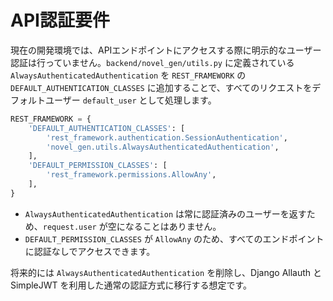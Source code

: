 # API認証要件

現在の開発環境では、APIエンドポイントにアクセスする際に明示的なユーザー認証は行っていません。`backend/novel_gen/utils.py` に定義されている `AlwaysAuthenticatedAuthentication` を `REST_FRAMEWORK` の `DEFAULT_AUTHENTICATION_CLASSES` に追加することで、すべてのリクエストをデフォルトユーザー `default_user` として処理します。

```python
REST_FRAMEWORK = {
    'DEFAULT_AUTHENTICATION_CLASSES': [
        'rest_framework.authentication.SessionAuthentication',
        'novel_gen.utils.AlwaysAuthenticatedAuthentication',
    ],
    'DEFAULT_PERMISSION_CLASSES': [
        'rest_framework.permissions.AllowAny',
    ],
}
```

- `AlwaysAuthenticatedAuthentication` は常に認証済みのユーザーを返すため、`request.user` が空になることはありません。
- `DEFAULT_PERMISSION_CLASSES` が `AllowAny` のため、すべてのエンドポイントに認証なしでアクセスできます。

将来的には `AlwaysAuthenticatedAuthentication` を削除し、Django Allauth と SimpleJWT を利用した通常の認証方式に移行する想定です。
